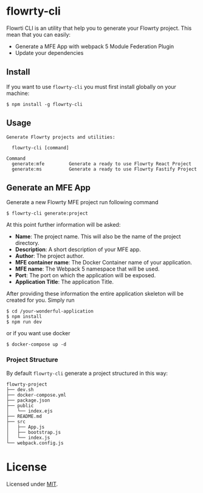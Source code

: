 # flowrty-cli

Flowrti CLI is an utility that help you to generate your Flowrty project. This mean that you can easily:

- Generate a MFE App with webpack 5 Module Federation Plugin
- Update your dependencies

## Install

If you want to use `flowrty-cli` you must first install globally on your machine:

```
$ npm install -g flowrty-cli
```

## Usage

```
Generate Flowrty projects and utilities:

  flowrty-cli [command]

Command
  generate:mfe         Generate a ready to use Flowrty React Project
  generate:ms          Generate a ready to use Flowrty Fastify Project
```

## Generate an MFE App

Generate a new Flowrty MFE project run following command

```
$ flowrty-cli generate:project
```

At this point further information will be asked:

- **Name**: The project name. This will also be the name of the project directory.
- **Description**: A short description of your MFE app.
- **Author**: The project author.
- **MFE container name**: The Docker Container name of your application.
- **MFE name**: The Webpack 5 namespace that will be used.
- **Port**: The port on which the application will be exposed.
- **Application Title**: The application Title.

After providing these information the entire application skeleton will be created for you. Simply run

```
$ cd /your-wonderful-application
$ npm install
$ npm run dev
```

or if you want use docker

```
$ docker-compose up -d
```

### Project Structure

By default `flowrty-cli` generate a project structured in this way:

```
flowrty-project
├── dev.sh
├── docker-compose.yml
├── package.json
├── public
│   └── index.ejs
├── README.md
├── src
│   ├── App.js
│   ├── bootstrap.js
│   └── index.js
└── webpack.config.js
```

# License

Licensed under [MIT](./LICENSE).